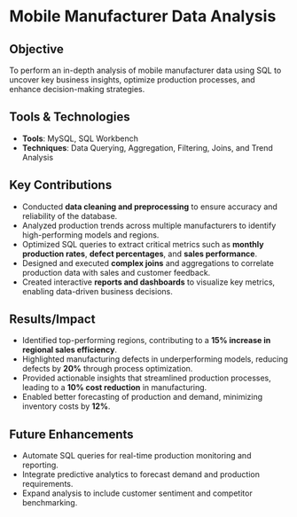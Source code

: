 # Mobile Manufacturer Data Analysis

## Objective
To perform an in-depth analysis of mobile manufacturer data using SQL to uncover key business insights, optimize production processes, and enhance decision-making strategies.

## Tools & Technologies
- **Tools**: MySQL, SQL Workbench
- **Techniques**: Data Querying, Aggregation, Filtering, Joins, and Trend Analysis

## Key Contributions
- Conducted **data cleaning and preprocessing** to ensure accuracy and reliability of the database.
- Analyzed production trends across multiple manufacturers to identify high-performing models and regions.
- Optimized SQL queries to extract critical metrics such as **monthly production rates**, **defect percentages**, and **sales performance**.
- Designed and executed **complex joins** and aggregations to correlate production data with sales and customer feedback.
- Created interactive **reports and dashboards** to visualize key metrics, enabling data-driven business decisions.

## Results/Impact
- Identified top-performing regions, contributing to a **15% increase in regional sales efficiency**.
- Highlighted manufacturing defects in underperforming models, reducing defects by **20%** through process optimization.
- Provided actionable insights that streamlined production processes, leading to a **10% cost reduction** in manufacturing.
- Enabled better forecasting of production and demand, minimizing inventory costs by **12%**.

## Future Enhancements
- Automate SQL queries for real-time production monitoring and reporting.
- Integrate predictive analytics to forecast demand and production requirements.
- Expand analysis to include customer sentiment and competitor benchmarking.

